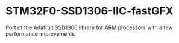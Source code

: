 # STM32F0-SSD1306-IIC-fastGFX
Port of the Adafruit SSD1306 library for ARM processors with a few performance improvements
